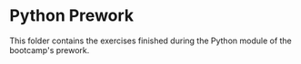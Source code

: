 # Python Prework
This folder contains the exercises finished during the Python module of the bootcamp's prework.
